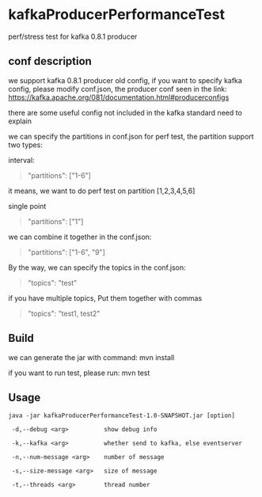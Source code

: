 # kafkaProducerPerformanceTest
perf/stress test for kafka 0.8.1 producer

## conf description

we support kafka 0.8.1 producer old config, if you want to specify kafka 
config, please modify conf.json, the producer conf seen in the link: 
https://kafka.apache.org/081/documentation.html#producerconfigs

there are some useful config not included in the kafka standard need to explain

we can specify the partitions in conf.json for perf test, the partition support two types:

interval:
>"partitions": ["1-6"]

it means, we want to do perf test on partition [1,2,3,4,5,6]

single point
>"partitions": ["1"]

we can combine it together in the conf.json:

>"partitions": ["1-6", "9"]

By the way, we can specify the topics in the conf.json:
>"topics": "test"

if you have multiple topics, Put them together with commas
>"topics": "test1, test2"
                   


## Build

we can generate the jar with command: mvn install

if you want to run test, please run: mvn test

## Usage
```
java -jar kafkaProducerPerformanceTest-1.0-SNAPSHOT.jar [option]

 -d,--debug <arg>          show debug info
 
 -k,--kafka <arg>          whether send to kafka, else eventserver
 
 -n,--num-message <arg>    number of message
 
 -s,--size-message <arg>   size of message
 
 -t,--threads <arg>        thread number
```
